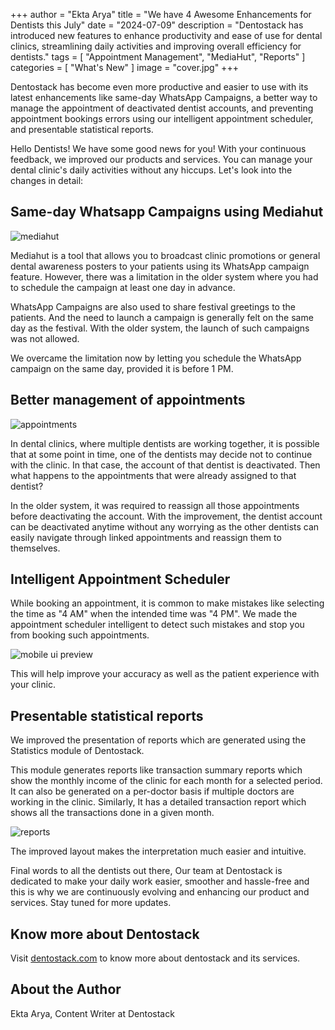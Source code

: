 +++
author = "Ekta Arya"
title = "We have 4 Awesome Enhancements for Dentists this July"
date = "2024-07-09"
description = "Dentostack has introduced new features to enhance productivity and ease of use for dental clinics, streamlining daily activities and improving overall efficiency for dentists."
tags = [
    "Appointment Management",
    "MediaHut",
    "Reports"
]
categories = [
    "What's New"
]
image = "cover.jpg"
+++

Dentostack has become even more productive and easier to use with its latest enhancements like same-day WhatsApp Campaigns, a better way to manage the appointment of deactivated dentist accounts, and preventing appointment bookings errors using our intelligent appointment scheduler, and presentable statistical reports.

Hello Dentists! We have some good news for you! With your continuous feedback, we improved our products and services. You can manage your dental clinic's daily activities without any hiccups. Let's look into the changes in detail:

## Same-day Whatsapp Campaigns using Mediahut

![mediahut](/images/post/dentostack-24.07.11/mediahut.jpg)

Mediahut is a tool that allows you to broadcast clinic promotions or general dental awareness posters to your patients using its WhatsApp campaign feature. However, there was a limitation in the older system where you had to schedule the campaign at least one day in advance.

WhatsApp Campaigns are also used to share festival greetings to the patients. And the need to launch a campaign is generally felt on the same day as the festival. With the older system, the launch of such campaigns was not allowed.

We overcame the limitation now by letting you schedule the WhatsApp campaign on the same day, provided it is before 1 PM.

## Better management of appointments

![appointments](/images/post/dentostack-24.07.11/appointment.png)

In dental clinics, where multiple dentists are working together, it is possible that at some point in time, one of the dentists may decide not to continue with the clinic. In that case, the account of that dentist is deactivated. Then what happens to the appointments that were already assigned to that dentist?

In the older system, it was required to reassign all those appointments before deactivating the account. With the improvement, the dentist account can be deactivated anytime without any worrying as the other dentists can easily navigate through linked appointments and reassign them to themselves.

## Intelligent Appointment Scheduler

While booking an appointment, it is common to make mistakes like selecting the time as "4 AM" when the intended time was "4 PM". We made the appointment scheduler intelligent to detect such mistakes and stop you from booking such appointments.

![mobile ui preview](/images/post/dentostack-24.07.11/scheduling_error.png)

This will help improve your accuracy as well as the patient experience with your clinic.

## Presentable statistical reports

We improved the presentation of reports which are generated using the Statistics module of Dentostack.

This module generates reports like transaction summary reports which show the monthly income of the clinic for each month for a selected period. It can also be generated on a per-doctor basis if multiple doctors are working in the clinic. Similarly, It has a detailed transaction report which shows all the transactions done in a given month.

![reports](/images/post/dentostack-24.07.11/report.jpg)

The improved layout makes the interpretation much easier and intuitive.

Final words to all the dentists out there, Our team at Dentostack is dedicated to make your daily work easier, smoother and hassle-free and this is why we are continuously evolving and enhancing our product and services. Stay tuned for more updates.

## Know more about Dentostack

Visit [dentostack.com](https://dentostack.com) to know more about dentostack and its services.

## About the Author

Ekta Arya, Content Writer at Dentostack